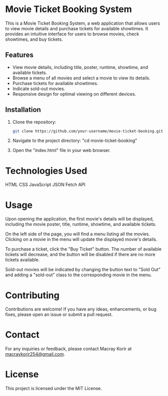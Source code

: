 # Movie Ticket Booking System

This is a Movie Ticket Booking System, a web application that allows users to view movie details and purchase tickets for available showtimes. It provides an intuitive interface for users to browse movies, check showtimes, and buy tickets.

## Features

- View movie details, including title, poster, runtime, showtime, and available tickets.
- Browse a menu of all movies and select a movie to view its details.
- Purchase tickets for available showtimes.
- Indicate sold-out movies.
- Responsive design for optimal viewing on different devices.

## Installation

1. Clone the repository:

   ```bash
   git clone https://github.com/your-username/movie-ticket-booking.git

2. Navigate to the project directory: "cd movie-ticket-booking"


3. Open the "index.html" file in your web browser.

# Technologies Used
HTML
CSS
JavaScript
JSON
Fetch API

# Usage
Upon opening the application, the first movie's details will be displayed, including the movie poster, title, runtime, showtime, and available tickets.

On the left side of the page, you will find a menu listing all the movies. Clicking on a movie in the menu will update the displayed movie's details.

To purchase a ticket, click the "Buy Ticket" button. The number of available tickets will decrease, and the button will be disabled if there are no more tickets available.

Sold-out movies will be indicated by changing the button text to "Sold Out" and adding a "sold-out" class to the corresponding movie in the menu.

# Contributing
Contributions are welcome! If you have any ideas, enhancements, or bug fixes, please open an issue or submit a pull request.

# Contact
For any inquiries or feedback, please contact Macray Korir at macraykorir254@gmail.com.

# License
This project is licensed under the MIT License.